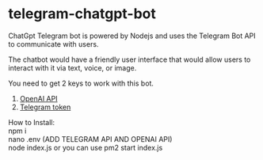 # telegram-chatgpt-bot

ChatGpt Telegram bot is powered by Nodejs and uses the Telegram Bot API to communicate with users.

The chatbot would have a friendly user interface that would allow users to interact with it via text, voice, or image.

You need to get 2 keys to work with this bot.

1. [OpenAI API](https://openai.com/)
2. [Telegram token](https://telegram.me/BotFather)

How to Install: <BR>
npm i <BR>
nano .env (ADD TELEGRAM API AND OPENAI API) <BR>
node index.js or you can use pm2 start index.js
